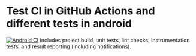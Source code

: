 # Test CI in GitHub Actions and different tests in android

[![Android CI](https://github.com/IPerovv/TestingPlayground/actions/workflows/main.yml/badge.svg)](https://github.com/IPerovv/TestingPlayground/actions/workflows/main.yml) includes project build, unit tests, lint checks, instrumentation tests, and result reporting (including notifications).
